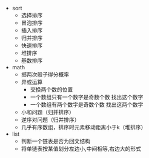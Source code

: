 - sort
  - 选择排序
  - 冒泡排序
  - 插入排序
  - 归并排序
  - 快速排序
  - 堆排序
  - 基数排序
- math
  - 掷两次骰子得分概率
  - 异或运算
    - 交换两个数的位置
    - 一个数组只有一个数字是奇数个数 找出这个数字
    - 一个数组有两个数字是奇数个数 找出这两个数字
  - 小和问题（归并排序）
  - 逆序对问题（归并排序）
  - 几乎有序数组，排序时元素移动距离小于k（堆排序）
- list
  - 判断一个链表是否为回文结构
  - 将单链表按某值划分左边小,中间相等,右边大的形式